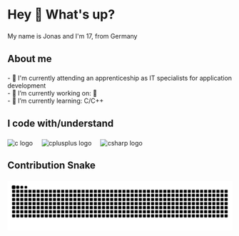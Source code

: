 <h1 align="left">Hey 👋 What's up?</h1>

###

<p align="left">My name is Jonas and I'm 17, from Germany</p>

###

<h2 align="left">About me</h2>

###

<p align="left">- 🌟 I'm currently attending an apprenticeship as IT specialists for application development<br>- 🔭 I’m currently working on: 🤫<br>- 🌱 I’m currently learning: C/C++</p>

###

<h2 align="left">I code with/understand</h2>

###

<div align="left">
  <img src="https://cdn.jsdelivr.net/gh/devicons/devicon/icons/c/c-original.svg" height="40" alt="c logo"  />
  <img width="12" />
  <img src="https://cdn.jsdelivr.net/gh/devicons/devicon/icons/cplusplus/cplusplus-original.svg" height="40" alt="cplusplus logo"  />
  <img width="12" />
  <img src="https://cdn.jsdelivr.net/gh/devicons/devicon/icons/csharp/csharp-original.svg" height="40" alt="csharp logo"  />
</div>

###

<h2 align="left">Contribution Snake</h2>

###

<img src="https://raw.githubusercontent.com/Cavvoh/Cavvoh/output/snake.svg" alt="Snake animation" />

###
